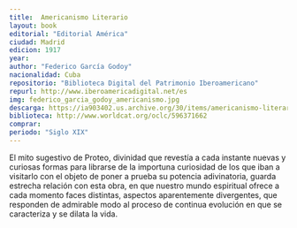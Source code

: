 ```yaml
---
title:  Americanismo Literario
layout: book
editorial: "Editorial América"
ciudad: Madrid
edicion: 1917
year:
author: "Federico García Godoy"
nacionalidad: Cuba
repositorio: "Biblioteca Digital del Patrimonio Iberoamericano"
repurl: http://www.iberoamericadigital.net/es
img: federico_garcia_godoy_americanismo.jpg
descarga: https://ia903402.us.archive.org/30/items/americanismo-literario/Americanismo%20literario.pdf
biblioteca: http://www.worldcat.org/oclc/596371662
comprar: 
periodo: "Siglo XIX"
---
```

 

El mito sugestivo de Proteo, divinidad que revestía a cada instante nuevas y curiosas formas para librarse de la importuna curiosidad de los que iban a visitarlo con el objeto de poner a prueba su potencia adivinatoria, guarda estrecha relación con esta obra, en que nuestro mundo espiritual ofrece a cada momento faces distintas, aspectos aparentemente divergentes, que responden de admirable modo al proceso de continua evolución en que se caracteriza y se dilata la vida.
